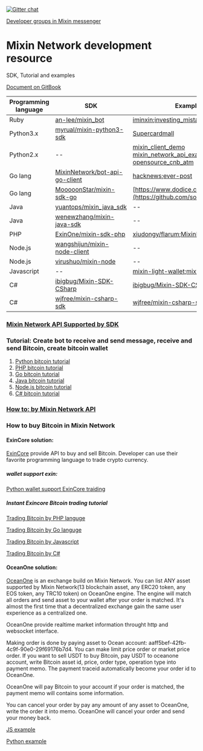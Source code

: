[![Gitter chat](https://badges.gitter.im/gitterHQ/gitter.png)](https://gitter.im/Mixin-Network/Lobby)

[Developer groups in Mixin messenger](https://mixin.one/codes/a845c701-7bdc-42f4-aec4-9b16b3cc5893)
# Mixin Network development resource
SDK, Tutorial and examples

[Document on GitBook](https://mixin-network.gitbook.io/mixin-network/)

|Programming language |SDK|Example|
|--|--|--|
|Ruby|[an-lee/mixin_bot](https://github.com/an-lee/mixin_bot)|[iminxin](https://github.com/an-lee/iminxin);[investing_mistakes](https://github.com/an-lee/investing_mistakes)|
|Python3.x|[myrual/mixin-python3-sdk](https://github.com/myrual/mixin-python3-sdk)|[Supercardmall](https://github.com/lijianld/superCardMall)|
|Python2.x|--| [mixin_client_demo](https://github.com/myrual/mixin_client_demo)  [mixin_network_api_example](https://github.com/myrual/mixin_network_api_example)  [opensource_cnb_atm](https://github.com/myrual/opensource_cnb_atm)|
|Go lang| [MixinNetwork/bot-api-go-client](https://github.com/MixinNetwork/bot-api-go-client)|[hacknews](https://github.com/crossle/hacker-news-mixin-bot);[ever-post](https://github.com/caosbad/ever-post-mixin-bot)|
|Go lang  |[MooooonStar/mixin-sdk-go](https://github.com/MooooonStar/mixin-sdk-go)|[https://www.dodice.com](https://github.com/soooooooon/rock) |
|Java|[yuantops/mixin_java_sdk](https://github.com/yuantops/mixin_java_sdk)|--|
|Java|[wenewzhang/mixin-java-sdk](https://github.com/wenewzhang/mixin-java-sdk)|--|
|PHP|[ExinOne/mixin-sdk-php](https://github.com/ExinOne/mixin-sdk-php)|[xiudongy/flarum](https://github.com/xiudongy/flarum);[MixinKeys](https://github.com/if1242/MixinKeys)|
|Node.js|[wangshijun/mixin-node-client](http://github.com/wangshijun/mixin-node-client)|--|
|Node.js|[virushuo/mixin-node](https://github.com/virushuo/mixin-node)|--|
|Javascript|--|[mixin-light-wallet](https://github.com/MixinLight/mixin-light-wallet);[mixwallet](https://github.com/over140/mixwallet)|
|C#|[ibigbug/Mixin-SDK-CSharp](https://github.com/ibigbug/Mixin-SDK-CSharp) |[ibigbug/Mixin-SDK-CSharp](https://github.com/ibigbug/Mixin-SDK-CSharp)|
|C#|[wjfree/mixin-csharp-sdk](https://github.com/wjfree/mixin-csharp-sdk) |[wjfree/mixin-csharp-sdk](https://github.com/wjfree/mixin-csharp-sdk)|

### [Mixin Network API Supported by SDK](https://github.com/awesome-mixin-network/mixin_network_sdk_resource/blob/master/mixin_network_api_cover_community_sdk.md)

### Tutorial: Create bot to receive and send message, receive and send Bitcoin, create bitcoin wallet
1. [Python bitcoin tutorial](https://github.com/wenewzhang/mixin_labs-python-bot)
2. [PHP bitcoin tutorial](https://github.com/wenewzhang/mixin_labs-php-bot)
3. [Go bitcoin tutorial](https://github.com/wenewzhang/mixin_labs-go-bot)
4. [Java bitcoin tutorial](https://github.com/wenewzhang/mixin_labs-java-bot)
5. [Node.js bitcoin tutorial](https://github.com/wenewzhang/mixin_network-nodejs-bot2)
6. [C# bitcoin tutorial](https://github.com/wenewzhang/mixin_labs-csharp-bot)

### [How to: by Mixin Network API](https://github.com/awesome-mixin-network/mixin_network_sdk_resource/blob/master/how_to_mixin_network_cn.md)

### How to buy Bitcoin in Mixin Network
#### ExinCore solution:
[ExinCore](https://github.com/ExinOne/ExinCore) provide API to buy and sell Bitcoin. Developer can use their favorite programming language to trade crypto currency.

##### wallet support exin:
[Python wallet support ExinCore traiding](https://github.com/myrual/bitcoin-cli-wallet-python)

##### Instant Exincore Bitcoin trading tutorial
[Trading Bitcoin by PHP languge](https://github.com/wenewzhang/mixin_labs-php-bot/blob/master/README4.md)

[Trading Bitcoin by Go languge](https://github.com/wenewzhang/mixin_labs-go-bot/blob/master/README4.md)

[Trading Bitcoin by Javascript](https://github.com/wenewzhang/mixin_network-nodejs-bot2/blob/master/README4.md)

[Trading Bitcoin by C#](https://github.com/wenewzhang/mixin_labs-csharp-bot/blob/master/README4.md)


#### OceanOne solution:
[OceanOne](http://github.com/mixinnetwork/oceanone) is an exchange build on Mixin Network. 
You can list ANY asset supported by Mixin Network(13 blockchain asset, any ERC20 token, any EOS token, any TRC10 token) on OceanOne engine. The engine will match all orders and send asset to your wallet after your order is matched. It's almost the first time that a decentralized exchange gain the same user experience as a centralized one.

OceanOne provide realtime market information throught http and websocket interface.

Making order is done by paying asset to Ocean account: aaff5bef-42fb-4c9f-90e0-29f69176b7d4. You can make limit price order or market price order. 
If you want to sell USDT to buy Bitcoin, pay USDT to oceanone account, write Bitcoin asset id, price, order type, operation type into payment memo. The payment traceid automatically become your order id to OceanOne.

OceanOne will pay Bitcoin to your account if your order is matched, the payment memo will contains some information.

You can cancel your order by pay any amount of any asset to OceanOne, write the order it into memo. OceanOne will cancel your order and send your money back.

[JS example](http://github.com/over140/mixcoin)

[Python example](http://github.com/myrual/pixinwallet)
